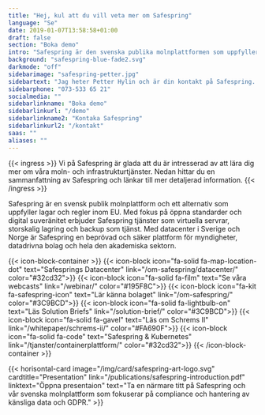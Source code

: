 ```yaml
---
title: "Hej, kul att du vill veta mer om Safespring"
language: "Se"
date: 2019-01-07T13:58:58+01:00
draft: false
section: "Boka demo"
intro: "Safespring är den svenska publika molnplattformen som uppfyller europeiska dataskyddslagar. Vi är glada över att kunna erbjuda en säker och pålitlig plattform för våra kunder och deras data."
background: "safespring-blue-fade2.svg"
darkmode: "off"
sidebarimage: "safespring-petter.jpg"
sidebartext: "Jag heter Petter Hylin och är din kontakt på Safespring. Ta gärna kontakt med mig om du har några frågor."
sidebarphone: "073-533 65 21"
socialmedia: ""
sidebarlinkname: "Boka demo"
sidebarlinkurl: "/demo"
sidebarlinkname2: "Kontaka Safespring"
sidebarlinkurl2: "/kontakt"
saas: ""
aliases: ""
---
```


{{< ingress >}}
Vi på Safespring är glada att du är intresserad av att lära dig mer om våra moln- och infrastrukturtjänster. Nedan hittar du en sammanfattning av Safespring och länkar till mer detaljerad information.
{{< /ingress >}}

Safespring är en svensk publik molnplattform och ett alternativ som uppfyller lagar och regler inom EU. Med fokus på öppna standarder och digital suveränitet erbjuder Safespring tjänster som virtuella servrar, storskalig lagring och backup som tjänst. Med datacenter i Sverige och Norge är Safespring en beprövad och säker plattform för myndigheter, datadrivna bolag och hela den akademiska sektorn.

{{< icon-block-container >}}
	{{< icon-block icon="fa-solid fa-map-location-dot" text="Safesprings Datacenter" link="/om-safespring/datacenter/" color="#32cd32">}}
	{{< icon-block icon="fa-solid fa-film" text="Se våra webcasts" link="/webinar/" color="#195F8C">}}
	{{< icon-block icon="fa-kit fa-safespring-icon" text="Lär känna bolaget" link="/om-safespring/" color="#3C9BCD">}}
	{{< icon-block icon="fa-solid fa-lightbulb-on" text="Läs Solution Briefs" link="/solution-brief/" color="#3C9BCD">}}
	{{< icon-block icon="fa-solid fa-gavel" text="Läs om Schrems II" link="/whitepaper/schrems-ii/" color="#FA690F">}}
	{{< icon-block icon="fa-solid fa-code" text="Safespring & Kubernetes" link="/tjanster/containerplattform/" color="#32cd32">}}
{{< /icon-block-container >}}

{{< horisontal-card image="/img/card/safespring-art-logo.svg" cardtitle="Presentation" link="/publications/safespring-introduction.pdf" linktext="Öppna presentaion" text="Ta en närmare titt på Safespring och vår svenska molnplattform som fokuserar på compliance och hantering av känsliga data och GDPR." >}}
